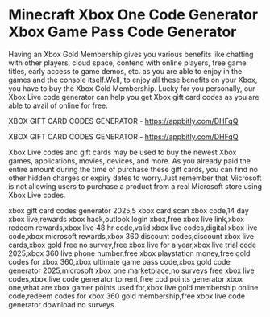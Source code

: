 # Minecraft Xbox One Code Generator Xbox Game Pass Code Generator

Having an Xbox Gold Membership gives you various benefits like chatting with other players, cloud space, contend with online players, free game titles, early access to game demos, etc. as you are able to enjoy in the games and the console itself.Well, to enjoy all these benefits on your Xbox, you have to buy the Xbox Gold Membership. Lucky for you personally, our Xbox Live code generator can help you get Xbox gift card codes as you are able to avail of online for free.

XBOX GIFT CARD CODES GENERATOR - https://appbitly.com/DHFqQ


XBOX GIFT CARD CODES GENERATOR - https://appbitly.com/DHFqQ

Xbox Live codes and gift cards may be used to buy the newest Xbox games, applications, movies, devices, and more. As you already paid the entire amount during the time of purchase these gift cards, you can find no other hidden charges or expiry dates to worry.Just remember that Microsoft is not allowing users to purchase a product from a real Microsoft store using Xbox Live codes.

xbox gift card codes generator 2025,5 xbox card,scan xbox code,14 day xbox live,rewards xbox hack,outlook login xbox,free xbox live link,xbox redeem rewards,xbox live 48 hr code,valid xbox live codes,digital xbox live code,xbox microsoft rewards,xbox 360 discount codes,discount xbox live cards,xbox gold free no survey,free xbox live for a year,xbox live trial code 2025,xbox 360 live phone number,free xbox playstation money,free gold codes for xbox 360,xbox ultimate game pass code,xbox gold code generator 2025,microsoft xbox one marketplace,no surveys free xbox live codes,xbox live code generator torrent,free cod points generator xbox one,what are xbox gamer points used for,xbox live gold membership online code,redeem codes for xbox 360 gold membership,free xbox live code generator download no surveys
